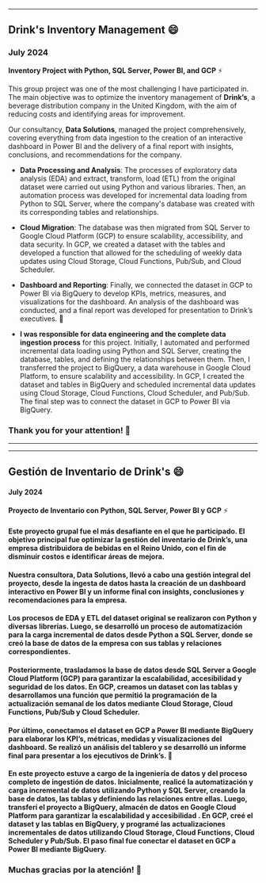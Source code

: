 
---

## Drink's Inventory Management 😄  
### July 2024

**Inventory Project with Python, SQL Server, Power BI, and GCP** ⚡

This group project was one of the most challenging I have participated in. The main objective was to optimize the inventory management of **Drink’s**, a beverage distribution company in the United Kingdom, with the aim of reducing costs and identifying areas for improvement.

Our consultancy, **Data Solutions**, managed the project comprehensively, covering everything from data ingestion to the creation of an interactive dashboard in Power BI and the delivery of a final report with insights, conclusions, and recommendations for the company.

- **Data Processing and Analysis**: The processes of exploratory data analysis (EDA) and extract, transform, load (ETL) from the original dataset were carried out using Python and various libraries. Then, an automation process was developed for incremental data loading from Python to SQL Server, where the company's database was created with its corresponding tables and relationships.

- **Cloud Migration**: The database was then migrated from SQL Server to Google Cloud Platform (GCP) to ensure scalability, accessibility, and data security. In GCP, we created a dataset with the tables and developed a function that allowed for the scheduling of weekly data updates using Cloud Storage, Cloud Functions, Pub/Sub, and Cloud Scheduler.

- **Dashboard and Reporting**: Finally, we connected the dataset in GCP to Power BI via BigQuery to develop KPIs, metrics, measures, and visualizations for the dashboard. An analysis of the dashboard was conducted, and a final report was developed for presentation to Drink’s executives. 🧐

- **I was responsible for data engineering and the complete data ingestion process** for this project. Initially, I automated and performed incremental data loading using Python and SQL Server, creating the database, tables, and defining the relationships between them. Then, I transferred the project to BigQuery, a data warehouse in Google Cloud Platform, to ensure scalability and accessibility. In GCP, I created the dataset and tables in BigQuery and scheduled incremental data updates using Cloud Storage, Cloud Functions, Cloud Scheduler, and Pub/Sub. The final step was to connect the dataset in GCP to Power BI via BigQuery.

### Thank you for your attention! 🚨

--- 

---

## Gestión de Inventario de Drink's 😄
#### July 2024

**Proyecto de Inventario con Python, SQL Server, Power BI y GCP** ⚡

#### Este proyecto grupal fue el más desafiante en el que he participado. El objetivo principal fue optimizar la gestión del inventario de Drink’s, una empresa distribuidora de bebidas en el Reino Unido, con el fin de disminuir costos e identificar áreas de mejora.

#### Nuestra consultora, Data Solutions, llevó a cabo una gestión integral del proyecto, desde la ingesta de datos hasta la creación de un dashboard interactivo en Power BI y un informe final con insights, conclusiones y recomendaciones para la empresa.

#### Los procesos de EDA y ETL del dataset original se realizaron con Python y diversas librerías. Luego, se desarrolló un proceso de automatización para la carga incremental de datos desde Python a SQL Server, donde se creó la base de datos de la empresa con sus tablas y relaciones correspondientes.

#### Posteriormente, trasladamos la base de datos desde SQL Server a Google Cloud Platform (GCP) para garantizar la escalabilidad, accesibilidad y seguridad de los datos. En GCP, creamos un dataset con las tablas y desarrollamos una función que permitió la programación de la actualización semanal de los datos mediante Cloud Storage, Cloud Functions, Pub/Sub y Cloud Scheduler.

#### Por último, conectamos el dataset en GCP a Power BI mediante BigQuery para elaborar los KPI’s, métricas, medidas y visualizaciones del dashboard. Se realizó un análisis del tablero y se desarrolló un informe final para presentar a los ejecutivos de Drink’s. 🧐

#### En este proyecto estuve a cargo de la ingeniería de datos y del proceso completo de ingestión de datos. Inicialmente, realicé la automatización y carga incremental de datos utilizando Python y SQL Server, creando la base de datos, las tablas y definiendo las relaciones entre ellas. Luego, transferí el proyecto a BigQuery, almacén de datos en Google Cloud Platform para garantizar la escalabilidad y accesibilidad . En GCP, creé el dataset y las tablas en BigQuery, y programé las actualizaciones incrementales de datos utilizando Cloud Storage, Cloud Functions, Cloud Scheduler y Pub/Sub. El paso final fue conectar el dataset en GCP a Power BI mediante BigQuery.

### Muchas gracias por la atención! 🚨
